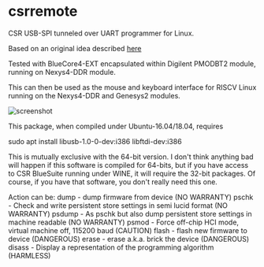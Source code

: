 # csrremote
CSR USB-SPI tunneled over UART programmer for Linux.

Based on an original idea described [here](http://jernej87.blogspot.com/2012/10/dumping-bluecore4-firmware-on-linux.html)

Tested with BlueCore4-EXT encapsulated within Digilent PMODBT2 module, running on Nexys4-DDR module.

This can then be used as the mouse and keyboard interface for RISCV Linux running on the Nexys4-DDR and Genesys2 modules.

![screenshot](IMG_1717.png "PMOD-BT2 connection diagram")

This package, when compiled under Ubuntu-16.04/18.04, requires

sudo apt install libusb-1.0-0-dev:i386 libftdi-dev:i386

This is mutually exclusive with the 64-bit version. I don't think anything bad will happen if this software
is compiled for 64-bits, but if you have access to CSR BlueSuite running under WINE, it will require the
32-bit packages. Of course, if you have that software, you don't really need this one.

Action can be:
 dump - dump firmware from device (NO WARRANTY)
 pschk - Check and write persistent store settings in semi lucid format (NO WARRANTY)
 psdump - As pschk but also dump persistent store settings in machine readable (NO WARRANTY)
 psmod - Force off-chip HCI mode, virtual machine off, 115200 baud (CAUTION)
 flash - flash new firmware to device (DANGEROUS)
 erase - erase a.k.a. brick the device (DANGEROUS)
 disass - Display a representation of the programming algorithm (HARMLESS)
